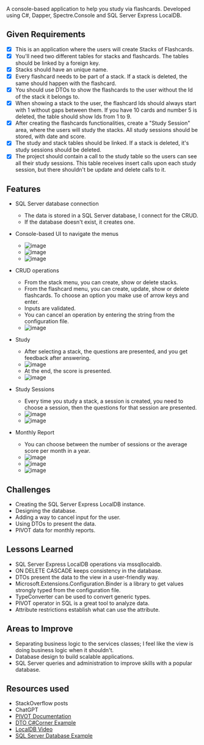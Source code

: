 A console-based application to help you study via flashcards.
Developed using C#, Dapper, Spectre.Console and SQL Server Express LocalDB.

## Given Requirements

- [x] This is an application where the users will create Stacks of Flashcards.
- [x] You'll need two different tables for stacks and flashcards.
The tables should be linked by a foreign key.
- [x] Stacks should have an unique name.
- [x] Every flashcard needs to be part of a stack.
If a stack is deleted, the same should happen with the flashcard.
- [x] You should use DTOs to show the flashcards
to the user without the Id of the stack it belongs to.
- [x] When showing a stack to the user, the flashcard Ids should always
start with 1 without gaps between them.
If you have 10 cards and number 5 is deleted,
the table should show Ids from 1 to 9.
- [x] After creating the flashcards functionalities,
create a "Study Session" area, where the users will study the stacks.
All study sessions should be stored, with date and score.
- [x] The study and stack tables should be linked.
If a stack is deleted, it's study sessions should be deleted.
- [x] The project should contain a call to the study table
so the users can see all their study sessions.
This table receives insert calls upon each study session,
but there shouldn't be update and delete calls to it.

## Features

- SQL Server database connection
  
  - The data is stored in a SQL Server database, I connect for the CRUD.
  - If the database doesn't exist, it creates one.

- Console-based UI to navigate the menus
  
  - ![image](https://github.com/user-attachments/assets/0179dd0d-426b-45d9-a921-dc61d2a696c3)
  - ![image](https://github.com/user-attachments/assets/e812c5e1-5f65-471b-a4d7-691417ca2359)
  - ![image](https://github.com/user-attachments/assets/990ac3f3-e416-41f4-9ad9-b5db5adea9b5)

- CRUD operations
  
  - From the stack menu, you can create, show or delete stacks.
  - From the flashcard menu, you can create, update, show or delete flashcards.
  To choose an option you make use of arrow keys and enter.
  - Inputs are validated.
  - You can cancel an operation by entering the string from the configuration file.
  - ![image](https://github.com/user-attachments/assets/9360cc2b-66ff-4aa0-87bc-626cf4be4738)

- Study
  
  - After selecting a stack, the questions are presented,
  and you get feedback after answering.
  - ![image](https://github.com/user-attachments/assets/b4dca651-007c-417d-82f6-e7f854dc7103)
  - At the end, the score is presented.
  - ![image](https://github.com/user-attachments/assets/302af189-6d7e-4f65-b1e1-bfe0b4347377)

- Study Sessions
  
  - Every time you study a stack, a session is created, you need to choose a session,
  then the questions for that session are presented.
  - ![image](https://github.com/user-attachments/assets/4bf1c5f1-f988-4d5e-afa6-eebc6a1eb382)
  - ![image](https://github.com/user-attachments/assets/0bbd36d6-27a5-4072-a0c9-125fbad1087f)
    
- Monthly Report
  
  - You can choose between the number of sessions
  or the average score per month in a year.
  - ![image](https://github.com/user-attachments/assets/1018c02b-c8de-4794-80e7-90f0cf3fbce2)
  - ![image](https://github.com/user-attachments/assets/c41f124b-b16f-4d19-81b4-02b780ef8b9b)
  - ![image](https://github.com/user-attachments/assets/6d71e93e-8cc4-412d-bee8-248a2f0592d6)
    
## Challenges

- Creating the SQL Server Express LocalDB instance.
- Designing the database.
- Adding a way to cancel input for the user.
- Using DTOs to present the data.
- PIVOT data for monthly reports.
     
## Lessons Learned

- SQL Server Express LocalDB operations via mssqllocaldb.
- ON DELETE CASCADE keeps consistency in the database.
- DTOs present the data to the view in a user-friendly way.
- Microsoft.Extensions.Configuration.Binder is a library
to get values strongly typed from the configuration file.
- TypeConverter can be used to convert generic types.
- PIVOT operator in SQL is a great tool to analyze data.
- Attribute restrictions establish what can use the attribute.
   
## Areas to Improve

- Separating business logic to the services classes;
I feel like the view is doing business logic when it shouldn't.
- Database design to build scalable applications.
- SQL Server queries and administration to improve skills with a popular database.
   
## Resources used

- StackOverflow posts
- ChatGPT
- [PIVOT Documentation](https://learn.microsoft.com/en-us/sql/t-sql/queries/from-using-pivot-and-unpivot?view=sql-server-ver16)
- [DTO C#Corner Example](https://www.c-sharpcorner.com/article/data-transfer-objects-dtos-in-c-sharp/#:~:text=Data%20Transfer%20Objects%20(DTOs)%20play%20a%20pivotal%20role)
- [LocalDB Video](https://www.youtube.com/watch?v=M5DhHYQlnq8)
- [SQL Server Database Example](https://www.sqlservertutorial.net/getting-started/sql-server-sample-database/#:~:text=This%20tutorial%20provides%20you%20with%20a%20SQL%20Server)
  
